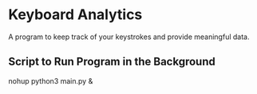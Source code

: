 # Keyboard Analytics
A program to keep track of your keystrokes and provide meaningful data.
## Script to Run Program in the Background
nohup python3 main.py &